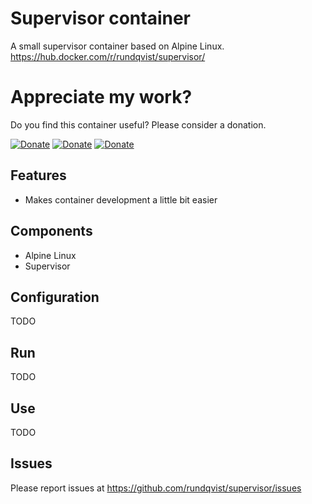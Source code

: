 # Supervisor container
A small supervisor container based on Alpine Linux.  
https://hub.docker.com/r/rundqvist/supervisor/

# Appreciate my work?
Do you find this container useful? Please consider a donation.

[![Donate](https://img.shields.io/badge/Donate-Flattr-brightgreen)](https://flattr.com/@rundqvist)
[![Donate](https://img.shields.io/badge/Donate-Buy%20me%20a%20coffee-orange)](https://www.buymeacoffee.com/rundqvist)
[![Donate](https://img.shields.io/badge/Donate-PayPal-blue)](https://www.paypal.com/cgi-bin/webscr?cmd=_s-xclick&hosted_button_id=SZ7J9JL9P5DGE&source=url)

## Features
* Makes container development a little bit easier

## Components
* Alpine Linux
* Supervisor

## Configuration
TODO

## Run
TODO

## Use
TODO

## Issues
Please report issues at https://github.com/rundqvist/supervisor/issues

